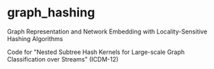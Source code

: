 # graph_hashing
Graph Representation and Network Embedding with Locality-Sensitive Hashing Algorithms

Code for "Nested Subtree Hash Kernels for Large-scale Graph Classification over Streams" (ICDM-12)

